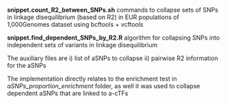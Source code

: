 **snippet.count_R2_between_SNPs.sh** commands to collapse sets of SNPs in linkage disequilibrium (based on R2) in EUR populations of 1,000Genomes dataset using bcftools + vcftools <br>

**snippet.find_dependent_SNPs_by_R2.R** algorithm for collapsing SNPs into independent sets of variants in linkage disequilibrium <br>

The auxiliary files are i) list of aSNPs to collapse ii) pairwise R2 information for the aSNPs <br> 

The implementation directly relates to the enrichment test in *aSNPs_proportion_enrichment* folder, as well it was used to collapse dependent aSNPs that are linked to a-cTFs <br>
